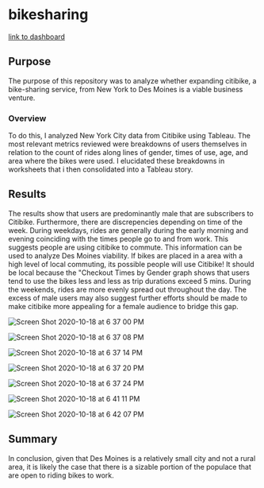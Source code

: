 # bikesharing

[link to dashboard](./Challenge.twb)

## Purpose
The purpose of this repository was to analyze whether expanding citibike, a bike-sharing service, from New York to Des Moines is a viable business venture.

### Overview
To do this, I analyzed New York City data from Citibike using Tableau. The most relevant metrics reviewed were breakdowns of users themselves in relation to the count of rides along lines of gender, times of use, age, and area where the bikes were used. I elucidated these breakdowns in worksheets that i then consolidated into a Tableau story.

## Results
The results show that users are predominantly male that are subscribers to Citibike. Furthermore, there are discrepencies depending on time of the week. During weekdays, rides are generally during the early morning and evening coinciding with the times people go to and from work. This suggests people are using citibike to commute. This information can be used to analyze Des Moines viability. If bikes are placed in a area with a high level of local commuting, its possible people will use Citibike! It should be local because the "Checkout Times by Gender graph shows that users tend to use the bikes less and less as trip durations exceed 5 mins. During the weekends, rides are more evenly spread out throughout the day. The excess of male users may also suggest further efforts should be made to make citibike more appealing for a female audience to bridge this gap. 

![Screen Shot 2020-10-18 at 6 37 00 PM](https://user-images.githubusercontent.com/66881241/96392474-0e127780-1171-11eb-9daa-bc4b6fedf51d.png)

![Screen Shot 2020-10-18 at 6 37 08 PM](https://user-images.githubusercontent.com/66881241/96392489-19fe3980-1171-11eb-92b3-aa19b0fa2de1.png)

![Screen Shot 2020-10-18 at 6 37 14 PM](https://user-images.githubusercontent.com/66881241/96392500-2387a180-1171-11eb-9987-71ec7f2c934d.png)

![Screen Shot 2020-10-18 at 6 37 20 PM](https://user-images.githubusercontent.com/66881241/96392506-28e4ec00-1171-11eb-845f-3485c58fc332.png)

![Screen Shot 2020-10-18 at 6 37 24 PM](https://user-images.githubusercontent.com/66881241/96392512-2edacd00-1171-11eb-9a80-abd3c8d06b82.png)

![Screen Shot 2020-10-18 at 6 41 11 PM](https://user-images.githubusercontent.com/66881241/96392630-8e38dd00-1171-11eb-9fbe-4f2ae4c80b50.png)

![Screen Shot 2020-10-18 at 6 42 07 PM](https://user-images.githubusercontent.com/66881241/96392661-a6a8f780-1171-11eb-9892-21e93cf6fd3a.png)

## Summary
In conclusion, given that Des Moines is a relatively small city and not a rural area, it is likely the case that there is a sizable portion of the populace that are open to riding bikes to work. 
